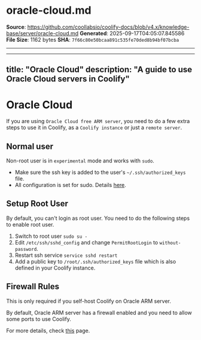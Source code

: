 # oracle-cloud.md

**Source**: https://github.com/coollabsio/coolify-docs/blob/v4.x/knowledge-base/server/oracle-cloud.md
**Generated**: 2025-09-17T04:05:07.845586
**File Size**: 1162 bytes
**SHA**: `7f66c80e50bcaa891c535fe70ded8b94bf07bcba`

---

---
title: "Oracle Cloud"
description: "A guide to use Oracle Cloud servers in Coolify"
---

# Oracle Cloud
If you are using `Oracle Cloud free ARM server`, you need to do a few extra steps to use it in Coolify, as a `Coolify instance` or just a `remote server`.

## Normal user
Non-root user is in `experimental` mode and works with `sudo`.
- Make sure the ssh key is added to the user's `~/.ssh/authorized_keys` file.
- All configuration is set for sudo. Details [here](/knowledge-base/server/non-root-user).

## Setup Root User

By default, you can't login as root user. You need to do the following steps to enable root user.

1. Switch to root user `sudo su -`
2. Edit `/etc/ssh/sshd_config` and change `PermitRootLogin` to `without-password`.
3. Restart ssh service `service sshd restart`
4. Add a public key to `/root/.ssh/authorized_keys` file which is also defined in your Coolify instance.

## Firewall Rules

This is only required if you self-host Coolify on Oracle ARM server.

By default, Oracle ARM server has a firewall enabled and you need to allow some ports to use Coolify.

For more details, check [this](/knowledge-base/server/firewall) page.
